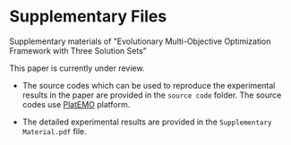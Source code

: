 # Supplementary Files

Supplementary materials of "Evolutionary Multi-Objective Optimization Framework with Three Solution Sets"

This paper is currently under review.


- The source codes which can be used to reproduce the experimental results in the paper are provided in the `source code` folder. The source codes use [PlatEMO](https://github.com/BIMK/PlatEMO/) platform.

- The detailed experimental results are provided in the `Supplementary Material.pdf` file. 
